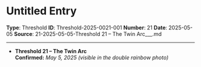 # Untitled Entry

**Type**: Threshold
**ID**: Threshold-2025-0021-001
**Number**: 21
**Date**: 2025-05-05
**Source**: 21-2025-05-05-Threshold 21 – The Twin Arc___.md

---

- **Threshold 21 – The Twin Arc**\
  **Confirmed:** *May 5, 2025 (visible in the double rainbow photo)*